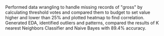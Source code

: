 Performed data wrangling to handle missing records of "gross" by calculating threshold votes and compared them to
budget to set value higher and lower than 25% and plotted heatmap to find correlation. Generated EDA, identified
outliers and patterns, compared the results of K nearest Neighbors Classifier and Naive Bayes with 89.4% accuracy.
